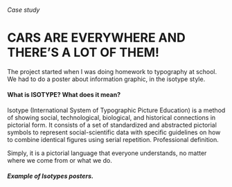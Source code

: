 ###### Case study
# CARS ARE EVERYWHERE AND THERE’S A LOT OF THEM!

The project started when I was doing homework to typography at school. We had to do a poster about information graphic, in the isotype style. 

#### What is ISOTYPE? What does it mean?
Isotype (International System of Typographic Picture Education) is a method of showing social, technological, biological, and historical connections in pictorial form. It consists of a set of standardized and abstracted pictorial symbols to represent social-scientific data with specific guidelines on how to combine identical figures using serial repetition. Professional definition. 

Simply, it is a pictorial language that everyone understands, no matter where we come from or what we do.

##### Example of Isotypes posters.
